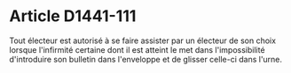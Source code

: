 # Article D1441-111

  
Tout électeur est autorisé à se faire assister par un électeur de son choix lorsque l'infirmité certaine dont il est atteint le met dans l'impossibilité d'introduire son bulletin dans l'enveloppe et de glisser celle-ci dans l'urne.